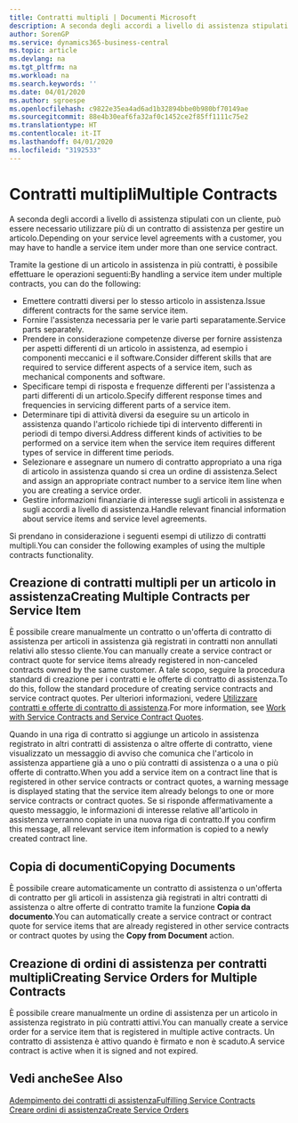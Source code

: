 ```yaml
---
title: Contratti multipli | Documenti Microsoft
description: A seconda degli accordi a livello di assistenza stipulati con un cliente, può essere necessario utilizzare più di un contratto di assistenza per gestire un articolo.
author: SorenGP
ms.service: dynamics365-business-central
ms.topic: article
ms.devlang: na
ms.tgt_pltfrm: na
ms.workload: na
ms.search.keywords: ''
ms.date: 04/01/2020
ms.author: sgroespe
ms.openlocfilehash: c9822e35ea4ad6ad1b32894bbe0b980bf70149ae
ms.sourcegitcommit: 88e4b30eaf6fa32af0c1452ce2f85ff1111c75e2
ms.translationtype: HT
ms.contentlocale: it-IT
ms.lasthandoff: 04/01/2020
ms.locfileid: "3192533"
---
```

# <a name="multiple-contracts"></a><span data-ttu-id="e86f6-103">Contratti multipli</span><span class="sxs-lookup"><span data-stu-id="e86f6-103">Multiple Contracts</span></span>
<span data-ttu-id="e86f6-104">A seconda degli accordi a livello di assistenza stipulati con un cliente, può essere necessario utilizzare più di un contratto di assistenza per gestire un articolo.</span><span class="sxs-lookup"><span data-stu-id="e86f6-104">Depending on your service level agreements with a customer, you may have to handle a service item under more than one service contract.</span></span>  
  
<span data-ttu-id="e86f6-105">Tramite la gestione di un articolo in assistenza in più contratti, è possibile effettuare le operazioni seguenti:</span><span class="sxs-lookup"><span data-stu-id="e86f6-105">By handling a service item under multiple contracts, you can do the following:</span></span>  
  
* <span data-ttu-id="e86f6-106">Emettere contratti diversi per lo stesso articolo in assistenza.</span><span class="sxs-lookup"><span data-stu-id="e86f6-106">Issue different contracts for the same service item.</span></span>  
* <span data-ttu-id="e86f6-107">Fornire l'assistenza necessaria per le varie parti separatamente.</span><span class="sxs-lookup"><span data-stu-id="e86f6-107">Service parts separately.</span></span>  
* <span data-ttu-id="e86f6-108">Prendere in considerazione competenze diverse per fornire assistenza per aspetti differenti di un articolo in assistenza, ad esempio i componenti meccanici e il software.</span><span class="sxs-lookup"><span data-stu-id="e86f6-108">Consider different skills that are required to service different aspects of a service item, such as mechanical components and software.</span></span>  
* <span data-ttu-id="e86f6-109">Specificare tempi di risposta e frequenze differenti per l'assistenza a parti differenti di un articolo.</span><span class="sxs-lookup"><span data-stu-id="e86f6-109">Specify different response times and frequencies in servicing different parts of a service item.</span></span>  
* <span data-ttu-id="e86f6-110">Determinare tipi di attività diversi da eseguire su un articolo in assistenza quando l'articolo richiede tipi di intervento differenti in periodi di tempo diversi.</span><span class="sxs-lookup"><span data-stu-id="e86f6-110">Address different kinds of activities to be performed on a service item when the service item requires different types of service in different time periods.</span></span>  
* <span data-ttu-id="e86f6-111">Selezionare e assegnare un numero di contratto appropriato a una riga di articolo in assistenza quando si crea un ordine di assistenza.</span><span class="sxs-lookup"><span data-stu-id="e86f6-111">Select and assign an appropriate contract number to a service item line when you are creating a service order.</span></span>  
* <span data-ttu-id="e86f6-112">Gestire informazioni finanziarie di interesse sugli articoli in assistenza e sugli accordi a livello di assistenza.</span><span class="sxs-lookup"><span data-stu-id="e86f6-112">Handle relevant financial information about service items and service level agreements.</span></span>  
  
<span data-ttu-id="e86f6-113">Si prendano in considerazione i seguenti esempi di utilizzo di contratti multipli.</span><span class="sxs-lookup"><span data-stu-id="e86f6-113">You can consider the following examples of using the multiple contracts functionality.</span></span>  
  
## <a name="creating-multiple-contracts-per-service-item"></a><span data-ttu-id="e86f6-114">Creazione di contratti multipli per un articolo in assistenza</span><span class="sxs-lookup"><span data-stu-id="e86f6-114">Creating Multiple Contracts per Service Item</span></span>  
<span data-ttu-id="e86f6-115">È possibile creare manualmente un contratto o un'offerta di contratto di assistenza per articoli in assistenza già registrati in contratti non annullati relativi allo stesso cliente.</span><span class="sxs-lookup"><span data-stu-id="e86f6-115">You can manually create a service contract or contract quote for service items already registered in non-canceled contracts owned by the same customer.</span></span> <span data-ttu-id="e86f6-116">A tale scopo, seguire la procedura standard di creazione per i contratti e le offerte di contratto di assistenza.</span><span class="sxs-lookup"><span data-stu-id="e86f6-116">To do this, follow the standard procedure of creating service contracts and service contract quotes.</span></span> <span data-ttu-id="e86f6-117">Per ulteriori informazioni, vedere [Utilizzare contratti e offerte di contratto di assistenza](service-how-to-create-service-contracts-and-service-contract-quotes.md).</span><span class="sxs-lookup"><span data-stu-id="e86f6-117">For more information, see [Work with Service Contracts and Service Contract Quotes](service-how-to-create-service-contracts-and-service-contract-quotes.md).</span></span>  
  
<span data-ttu-id="e86f6-118">Quando in una riga di contratto si aggiunge un articolo in assistenza registrato in altri contratti di assistenza o altre offerte di contratto, viene visualizzato un messaggio di avviso che comunica che l'articolo in assistenza appartiene già a uno o più contratti di assistenza o a una o più offerte di contratto.</span><span class="sxs-lookup"><span data-stu-id="e86f6-118">When you add a service item on a contract line that is registered in other service contracts or contract quotes, a warning message is displayed stating that the service item already belongs to one or more service contracts or contract quotes.</span></span> <span data-ttu-id="e86f6-119">Se si risponde affermativamente a questo messaggio, le informazioni di interesse relative all'articolo in assistenza verranno copiate in una nuova riga di contratto.</span><span class="sxs-lookup"><span data-stu-id="e86f6-119">If you confirm this message, all relevant service item information is copied to a newly created contract line.</span></span>  
  
## <a name="copying-documents"></a><span data-ttu-id="e86f6-120">Copia di documenti</span><span class="sxs-lookup"><span data-stu-id="e86f6-120">Copying Documents</span></span>  
<span data-ttu-id="e86f6-121">È possibile creare automaticamente un contratto di assistenza o un'offerta di contratto per gli articoli in assistenza già registrati in altri contratti di assistenza o altre offerte di contratto tramite la funzione **Copia da documento**.</span><span class="sxs-lookup"><span data-stu-id="e86f6-121">You can automatically create a service contract or contract quote for service items that are already registered in other service contracts or contract quotes by using the **Copy from Document** action.</span></span>  
  
## <a name="creating-service-orders-for-multiple-contracts"></a><span data-ttu-id="e86f6-122">Creazione di ordini di assistenza per contratti multipli</span><span class="sxs-lookup"><span data-stu-id="e86f6-122">Creating Service Orders for Multiple Contracts</span></span>  
<span data-ttu-id="e86f6-123">È possibile creare manualmente un ordine di assistenza per un articolo in assistenza registrato in più contratti attivi.</span><span class="sxs-lookup"><span data-stu-id="e86f6-123">You can manually create a service order for a service item that is registered in multiple active contracts.</span></span> <span data-ttu-id="e86f6-124">Un contratto di assistenza è attivo quando è firmato e non è scaduto.</span><span class="sxs-lookup"><span data-stu-id="e86f6-124">A service contract is active when it is signed and not expired.</span></span>  
  
## <a name="see-also"></a><span data-ttu-id="e86f6-125">Vedi anche</span><span class="sxs-lookup"><span data-stu-id="e86f6-125">See Also</span></span>  
[<span data-ttu-id="e86f6-126">Adempimento dei contratti di assistenza</span><span class="sxs-lookup"><span data-stu-id="e86f6-126">Fulfilling Service Contracts</span></span>](service-fulfill-service-contracts.md)  
[<span data-ttu-id="e86f6-127">Creare ordini di assistenza</span><span class="sxs-lookup"><span data-stu-id="e86f6-127">Create Service Orders</span></span>](service-how-to-create-service-orders.md)  
